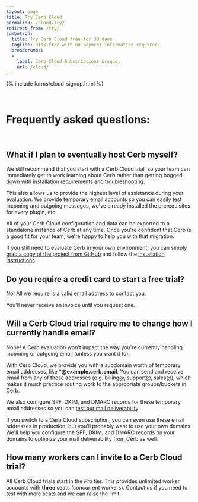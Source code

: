 ```yaml
---
layout: page
title: Try Cerb Cloud
permalink: /cloud/try/
redirect_from: /try/
jumbotron: 
  title: Try Cerb Cloud free for 30 days
  tagline: Risk-free with no payment information required.
  breadcrumbs:
  -
    label: Cerb Cloud Subscriptions &raquo;
    url: /cloud/
---
```


{% include forms/cloud_signup.html %}

<br>

# Frequently asked questions:

<br>

## What if I plan to eventually host Cerb myself?

We still recommend that you start with a Cerb Cloud trial, so your team can immediately get to work learning about Cerb rather than getting bogged down with installation requirements and troubleshooting.

This also allows us to provide the highest level of assistance during your evaluation. We provide temporary email accounts so you can easily test incoming and outgoing messages, we've already installed the prerequisites for every plugin, etc.

All of your Cerb Cloud configuration and data can be exported to a standalone instance of Cerb at any time. Once you're confident that Cerb is a good fit for your team, we're happy to help you with that migration.

If you still need to evaluate Cerb in your own environment, you can simply [grab a copy of the project from GitHub](https://github.com/wgm/cerb) and follow the [installation instructions](/docs/installation).

## Do you require a credit card to start a free trial?

No! All we require is a valid email address to contact you.

You'll never receive an invoice until you request one.

## Will a Cerb Cloud trial require me to change how I currently handle email?

Nope! A Cerb evaluation won't impact the way you're currently handling incoming or outgoing email (unless you want it to).

With Cerb Cloud, we provide you with a subdomain worth of temporary email addresses, like __*@example.cerb.email__. You can send and receive email from any of these addresses (e.g. billing@, support@, sales@), which makes it much practice routing work to the appropriate groups/buckets in Cerb.

We also configure SPF, DKIM, and DMARC records for these temporary email addresses so you can [test our mail deliverability](http://cerb.io/docs/quick-start/#send-a-message-to-test-mail-deliverability).

If you switch to a Cerb Cloud subscription, you can even use these email addresses in production, but you'll probably want to use your own domains.  We'll help you configure the SPF, DKIM, and DMARC records on your domains to optimize your mail deliverability from Cerb as well.

## How many workers can I invite to a Cerb Cloud trial?

All Cerb Cloud trials start in the _Pro_ tier. This provides unlimited worker accounts with __three__ seats (concurrent workers). Contact us if you need to test with more seats and we can raise the limit.